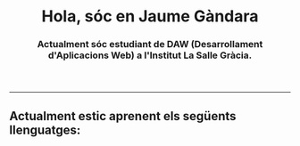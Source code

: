 <header>
  <h1 align="center">Hola, sóc en Jaume Gàndara</h1>
  <h3 align="center">Actualment sóc estudiant de DAW (Desarrollament d'Aplicacions Web) a l'Institut La Salle Gràcia.</h3>
</header>
<hr>
<main>
  <h2>Actualment estic aprenent els següents llenguatges:</h2>
  
</main>
